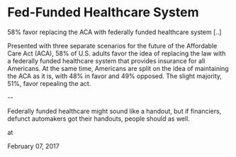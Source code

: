 # Fed-Funded Healthcare System
58% favor replacing the ACA with federally funded healthcare system [..]

Presented with three separate scenarios for the future of the Affordable Care Act (ACA), 58% of U.S. adults favor the idea of replacing the law with a federally funded healthcare system that provides insurance for all Americans. At the same time, Americans are split on the idea of maintaining the ACA as it is, with 48% in favor and 49% opposed. The slight majority, 51%, favor repealing the act.



--

Federally funded healthcare might sound like a handout, but if financiers, defunct automakers got their handouts, people should as well. 







at

February 07, 2017















